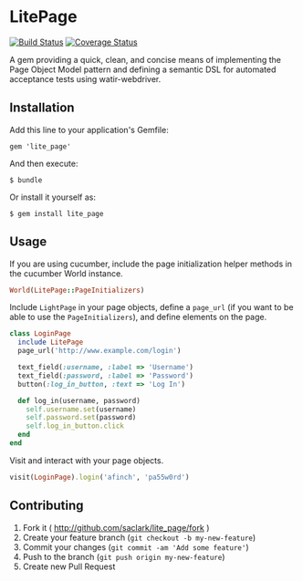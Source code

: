 # LitePage

[![Build Status](https://travis-ci.org/saclark/lite_page.svg?branch=master)](https://travis-ci.org/saclark/lite_page) [![Coverage Status](https://coveralls.io/repos/saclark/lite_page/badge.svg)](https://coveralls.io/r/saclark/lite_page)

A gem providing a quick, clean, and concise means of implementing the Page Object Model pattern and defining a semantic DSL for automated acceptance tests using watir-webdriver.

## Installation

Add this line to your application's Gemfile:

    gem 'lite_page'

And then execute:

    $ bundle

Or install it yourself as:

    $ gem install lite_page

## Usage
If you are using cucumber, include the page initialization helper methods in the cucumber World instance.
```ruby
World(LitePage::PageInitializers)
```

Include `LightPage` in your page objects, define a `page_url` (if you want to be able to use the `PageInitializers`), and define elements on the page.
```ruby
class LoginPage
  include LitePage
  page_url('http://www.example.com/login')

  text_field(:username, :label => 'Username')
  text_field(:password, :label => 'Password')
  button(:log_in_button, :text => 'Log In')

  def log_in(username, password)
    self.username.set(username)
    self.password.set(password)
    self.log_in_button.click
  end
end
```

Visit and interact with your page objects.
```ruby
visit(LoginPage).login('afinch', 'pa55w0rd')
```

## Contributing

1. Fork it ( http://github.com/saclark/lite_page/fork )
2. Create your feature branch (`git checkout -b my-new-feature`)
3. Commit your changes (`git commit -am 'Add some feature'`)
4. Push to the branch (`git push origin my-new-feature`)
5. Create new Pull Request
